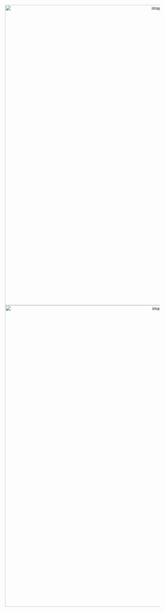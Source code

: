 <p align="center">
<img width="979" alt="image" src="https://user-images.githubusercontent.com/61768243/77712454-30ad2b00-6faa-11ea-97e8-b6737f04d9c7.png">
<img width="983" alt="image" src="https://user-images.githubusercontent.com/61768243/77712489-4b7f9f80-6faa-11ea-93c6-b629d1508941.png">
</p>
